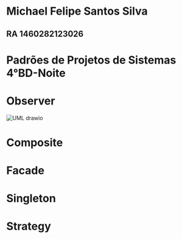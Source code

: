 # Michael Felipe Santos Silva
## RA 1460282123026
# Padrões de  Projetos de Sistemas 4°BD-Noite


# Observer

 
![UML drawio](https://user-images.githubusercontent.com/118699747/226461527-c7f78176-2853-432f-a76d-945b236e0b2f.png)

# Composite
# Facade
# Singleton
# Strategy
